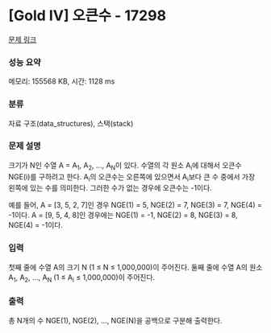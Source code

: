 # [Gold IV] 오큰수 - 17298 

[문제 링크](https://www.acmicpc.net/problem/17298) 

### 성능 요약

메모리: 155568 KB, 시간: 1128 ms

### 분류

자료 구조(data_structures), 스택(stack)

### 문제 설명

<p>크기가 N인 수열 A = A<sub>1</sub>, A<sub>2</sub>, ..., A<sub>N</sub>이 있다. 수열의 각 원소 A<sub>i</sub>에 대해서 오큰수 NGE(i)를 구하려고 한다. A<sub>i</sub>의 오큰수는 오른쪽에 있으면서 A<sub>i</sub>보다 큰 수 중에서 가장 왼쪽에 있는 수를 의미한다. 그러한 수가 없는 경우에 오큰수는 -1이다.</p>

<p>예를 들어, A = [3, 5, 2, 7]인 경우 NGE(1) = 5, NGE(2) = 7, NGE(3) = 7, NGE(4) = -1이다. A = [9, 5, 4, 8]인 경우에는 NGE(1) = -1, NGE(2) = 8, NGE(3) = 8, NGE(4) = -1이다.</p>

### 입력 

 <p>첫째 줄에 수열 A의 크기 N (1 ≤ N ≤ 1,000,000)이 주어진다. 둘째 줄에 수열 A의 원소 A<sub>1</sub>, A<sub>2</sub>, ..., A<sub>N</sub> (1 ≤ A<sub>i</sub> ≤ 1,000,000)이 주어진다.</p>

### 출력 

 <p>총 N개의 수 NGE(1), NGE(2), ..., NGE(N)을 공백으로 구분해 출력한다.</p>


